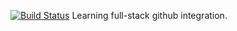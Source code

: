 [![Build Status](https://travis-ci.org/ZASHMCD/githubintegration.svg?branch=master)](https://travis-ci.org/ZASHMCD/githubintegration)
Learning full-stack github integration.
